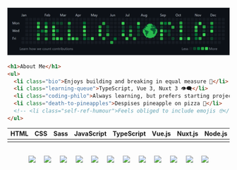 <!-- Custom "Hello, World!" Banner (Canva) -->
![Hello, World! Banner](hello-world-banner.png)

```html
<h1>About Me</h1>
<ul>
  <li class="bio">Enjoys building and breaking in equal measure 🦠</li>
  <li class="learning-queue">TypeScript, Vue 3, Nuxt 3 👁️‍🗨️</li>
  <li class="coding-philo">Always learning, but prefers starting projects 💭</li>
  <li class="death-to-pineapples">Despises pineapple on pizza 🤢</li>
  <!-- <li class="self-ref-humour">Feels obliged to include emojis 🤓</li> -->
</ul>
```

| HTML | CSS | Sass | JavaScript | TypeScript | Vue.js | Nuxt.js | Node.js | Express.js | MongoDB | C# | C++ | 
| ---- | --- | ---- | ---------- | ---------- | ------ | ------- | ------- | ---------- | ------- | -- | --- | 
|      |
<br>

<!-- Devicon and Profile Technology Icons -->
<div align="center">
  <img width="45" src="https://cdn.jsdelivr.net/gh/devicons/devicon/icons/html5/html5-original.svg">
  &nbsp; &nbsp;
  <img width="45" src="https://cdn.jsdelivr.net/gh/devicons/devicon/icons/css3/css3-original.svg">
  &nbsp; &nbsp;
  <img width="45" src="https://cdn.jsdelivr.net/gh/devicons/devicon/icons/sass/sass-original.svg">
  &nbsp; &nbsp;
  <img width="45" src="https://cdn.jsdelivr.net/gh/devicons/devicon/icons/javascript/javascript-original.svg">
  &nbsp; &nbsp; 
  <img width="45" src="https://cdn.jsdelivr.net/gh/devicons/devicon/icons/typescript/typescript-original.svg">
  &nbsp; &nbsp;
  <img width="45" src="https://cdn.jsdelivr.net/gh/devicons/devicon/icons/vuejs/vuejs-original.svg">
  &nbsp; &nbsp; 
  <img width="45" src="https://cdn.jsdelivr.net/gh/devicons/devicon/icons/nuxtjs/nuxtjs-original.svg">
  &nbsp; &nbsp;
  <img width="45" src="https://cdn.jsdelivr.net/gh/devicons/devicon/icons/nodejs/nodejs-original.svg">
  &nbsp; &nbsp; 
  <img width="45" src="https://user-images.githubusercontent.com/25181517/183859966-a3462d8d-1bc7-4880-b353-e2cbed900ed6.png">
  &nbsp; &nbsp; 
  <img width="45" src="https://cdn.jsdelivr.net/gh/devicons/devicon/icons/mongodb/mongodb-original.svg">
  &nbsp; &nbsp; 
  <img width="50" src="https://user-images.githubusercontent.com/25181517/121405384-444d7300-c95d-11eb-959f-913020d3bf90.png">
  &nbsp; &nbsp; 
  <img width="45" src="https://user-images.githubusercontent.com/25181517/192106073-90fffafe-3562-4ff9-a37e-c77a2da0ff58.png">
</div>



